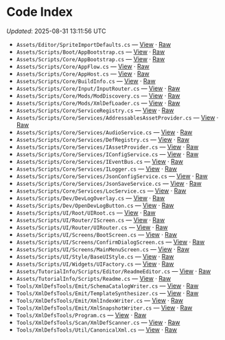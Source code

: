# Code Index

_Updated_: 2025-08-31 13:11:56 UTC

- `Assets/Editor/SpriteImportDefaults.cs` — [View](https://github.com/Natangry/FantasyColony/blob/main/Assets/Editor/SpriteImportDefaults.cs) · [Raw](https://raw.githubusercontent.com/Natangry/FantasyColony/main/Assets/Editor/SpriteImportDefaults.cs)
- `Assets/Scripts/Boot/AppBootstrap.cs` — [View](https://github.com/Natangry/FantasyColony/blob/main/Assets/Scripts/Boot/AppBootstrap.cs) · [Raw](https://raw.githubusercontent.com/Natangry/FantasyColony/main/Assets/Scripts/Boot/AppBootstrap.cs)
- `Assets/Scripts/Core/AppBootstrap.cs` — [View](https://github.com/Natangry/FantasyColony/blob/main/Assets/Scripts/Core/AppBootstrap.cs) · [Raw](https://raw.githubusercontent.com/Natangry/FantasyColony/main/Assets/Scripts/Core/AppBootstrap.cs)
- `Assets/Scripts/Core/AppFlow.cs` — [View](https://github.com/Natangry/FantasyColony/blob/main/Assets/Scripts/Core/AppFlow.cs) · [Raw](https://raw.githubusercontent.com/Natangry/FantasyColony/main/Assets/Scripts/Core/AppFlow.cs)
- `Assets/Scripts/Core/AppHost.cs` — [View](https://github.com/Natangry/FantasyColony/blob/main/Assets/Scripts/Core/AppHost.cs) · [Raw](https://raw.githubusercontent.com/Natangry/FantasyColony/main/Assets/Scripts/Core/AppHost.cs)
- `Assets/Scripts/Core/BuildInfo.cs` — [View](https://github.com/Natangry/FantasyColony/blob/main/Assets/Scripts/Core/BuildInfo.cs) · [Raw](https://raw.githubusercontent.com/Natangry/FantasyColony/main/Assets/Scripts/Core/BuildInfo.cs)
- `Assets/Scripts/Core/Input/InputRouter.cs` — [View](https://github.com/Natangry/FantasyColony/blob/main/Assets/Scripts/Core/Input/InputRouter.cs) · [Raw](https://raw.githubusercontent.com/Natangry/FantasyColony/main/Assets/Scripts/Core/Input/InputRouter.cs)
- `Assets/Scripts/Core/Mods/ModDiscovery.cs` — [View](https://github.com/Natangry/FantasyColony/blob/main/Assets/Scripts/Core/Mods/ModDiscovery.cs) · [Raw](https://raw.githubusercontent.com/Natangry/FantasyColony/main/Assets/Scripts/Core/Mods/ModDiscovery.cs)
- `Assets/Scripts/Core/Mods/XmlDefLoader.cs` — [View](https://github.com/Natangry/FantasyColony/blob/main/Assets/Scripts/Core/Mods/XmlDefLoader.cs) · [Raw](https://raw.githubusercontent.com/Natangry/FantasyColony/main/Assets/Scripts/Core/Mods/XmlDefLoader.cs)
- `Assets/Scripts/Core/ServiceRegistry.cs` — [View](https://github.com/Natangry/FantasyColony/blob/main/Assets/Scripts/Core/ServiceRegistry.cs) · [Raw](https://raw.githubusercontent.com/Natangry/FantasyColony/main/Assets/Scripts/Core/ServiceRegistry.cs)
- `Assets/Scripts/Core/Services/AddressablesAssetProvider.cs` — [View](https://github.com/Natangry/FantasyColony/blob/main/Assets/Scripts/Core/Services/AddressablesAssetProvider.cs) · [Raw](https://raw.githubusercontent.com/Natangry/FantasyColony/main/Assets/Scripts/Core/Services/AddressablesAssetProvider.cs)
- `Assets/Scripts/Core/Services/AudioService.cs` — [View](https://github.com/Natangry/FantasyColony/blob/main/Assets/Scripts/Core/Services/AudioService.cs) · [Raw](https://raw.githubusercontent.com/Natangry/FantasyColony/main/Assets/Scripts/Core/Services/AudioService.cs)
- `Assets/Scripts/Core/Services/DefRegistry.cs` — [View](https://github.com/Natangry/FantasyColony/blob/main/Assets/Scripts/Core/Services/DefRegistry.cs) · [Raw](https://raw.githubusercontent.com/Natangry/FantasyColony/main/Assets/Scripts/Core/Services/DefRegistry.cs)
- `Assets/Scripts/Core/Services/IAssetProvider.cs` — [View](https://github.com/Natangry/FantasyColony/blob/main/Assets/Scripts/Core/Services/IAssetProvider.cs) · [Raw](https://raw.githubusercontent.com/Natangry/FantasyColony/main/Assets/Scripts/Core/Services/IAssetProvider.cs)
- `Assets/Scripts/Core/Services/IConfigService.cs` — [View](https://github.com/Natangry/FantasyColony/blob/main/Assets/Scripts/Core/Services/IConfigService.cs) · [Raw](https://raw.githubusercontent.com/Natangry/FantasyColony/main/Assets/Scripts/Core/Services/IConfigService.cs)
- `Assets/Scripts/Core/Services/IEventBus.cs` — [View](https://github.com/Natangry/FantasyColony/blob/main/Assets/Scripts/Core/Services/IEventBus.cs) · [Raw](https://raw.githubusercontent.com/Natangry/FantasyColony/main/Assets/Scripts/Core/Services/IEventBus.cs)
- `Assets/Scripts/Core/Services/ILogger.cs` — [View](https://github.com/Natangry/FantasyColony/blob/main/Assets/Scripts/Core/Services/ILogger.cs) · [Raw](https://raw.githubusercontent.com/Natangry/FantasyColony/main/Assets/Scripts/Core/Services/ILogger.cs)
- `Assets/Scripts/Core/Services/JsonConfigService.cs` — [View](https://github.com/Natangry/FantasyColony/blob/main/Assets/Scripts/Core/Services/JsonConfigService.cs) · [Raw](https://raw.githubusercontent.com/Natangry/FantasyColony/main/Assets/Scripts/Core/Services/JsonConfigService.cs)
- `Assets/Scripts/Core/Services/JsonSaveService.cs` — [View](https://github.com/Natangry/FantasyColony/blob/main/Assets/Scripts/Core/Services/JsonSaveService.cs) · [Raw](https://raw.githubusercontent.com/Natangry/FantasyColony/main/Assets/Scripts/Core/Services/JsonSaveService.cs)
- `Assets/Scripts/Core/Services/LocService.cs` — [View](https://github.com/Natangry/FantasyColony/blob/main/Assets/Scripts/Core/Services/LocService.cs) · [Raw](https://raw.githubusercontent.com/Natangry/FantasyColony/main/Assets/Scripts/Core/Services/LocService.cs)
- `Assets/Scripts/Dev/DevLogOverlay.cs` — [View](https://github.com/Natangry/FantasyColony/blob/main/Assets/Scripts/Dev/DevLogOverlay.cs) · [Raw](https://raw.githubusercontent.com/Natangry/FantasyColony/main/Assets/Scripts/Dev/DevLogOverlay.cs)
- `Assets/Scripts/Dev/OpenDevLogButton.cs` — [View](https://github.com/Natangry/FantasyColony/blob/main/Assets/Scripts/Dev/OpenDevLogButton.cs) · [Raw](https://raw.githubusercontent.com/Natangry/FantasyColony/main/Assets/Scripts/Dev/OpenDevLogButton.cs)
- `Assets/Scripts/UI/Root/UIRoot.cs` — [View](https://github.com/Natangry/FantasyColony/blob/main/Assets/Scripts/UI/Root/UIRoot.cs) · [Raw](https://raw.githubusercontent.com/Natangry/FantasyColony/main/Assets/Scripts/UI/Root/UIRoot.cs)
- `Assets/Scripts/UI/Router/IScreen.cs` — [View](https://github.com/Natangry/FantasyColony/blob/main/Assets/Scripts/UI/Router/IScreen.cs) · [Raw](https://raw.githubusercontent.com/Natangry/FantasyColony/main/Assets/Scripts/UI/Router/IScreen.cs)
- `Assets/Scripts/UI/Router/UIRouter.cs` — [View](https://github.com/Natangry/FantasyColony/blob/main/Assets/Scripts/UI/Router/UIRouter.cs) · [Raw](https://raw.githubusercontent.com/Natangry/FantasyColony/main/Assets/Scripts/UI/Router/UIRouter.cs)
- `Assets/Scripts/UI/Screens/BootScreen.cs` — [View](https://github.com/Natangry/FantasyColony/blob/main/Assets/Scripts/UI/Screens/BootScreen.cs) · [Raw](https://raw.githubusercontent.com/Natangry/FantasyColony/main/Assets/Scripts/UI/Screens/BootScreen.cs)
- `Assets/Scripts/UI/Screens/ConfirmDialogScreen.cs` — [View](https://github.com/Natangry/FantasyColony/blob/main/Assets/Scripts/UI/Screens/ConfirmDialogScreen.cs) · [Raw](https://raw.githubusercontent.com/Natangry/FantasyColony/main/Assets/Scripts/UI/Screens/ConfirmDialogScreen.cs)
- `Assets/Scripts/UI/Screens/MainMenuScreen.cs` — [View](https://github.com/Natangry/FantasyColony/blob/main/Assets/Scripts/UI/Screens/MainMenuScreen.cs) · [Raw](https://raw.githubusercontent.com/Natangry/FantasyColony/main/Assets/Scripts/UI/Screens/MainMenuScreen.cs)
- `Assets/Scripts/UI/Style/BaseUIStyle.cs` — [View](https://github.com/Natangry/FantasyColony/blob/main/Assets/Scripts/UI/Style/BaseUIStyle.cs) · [Raw](https://raw.githubusercontent.com/Natangry/FantasyColony/main/Assets/Scripts/UI/Style/BaseUIStyle.cs)
- `Assets/Scripts/UI/Widgets/UIFactory.cs` — [View](https://github.com/Natangry/FantasyColony/blob/main/Assets/Scripts/UI/Widgets/UIFactory.cs) · [Raw](https://raw.githubusercontent.com/Natangry/FantasyColony/main/Assets/Scripts/UI/Widgets/UIFactory.cs)
- `Assets/TutorialInfo/Scripts/Editor/ReadmeEditor.cs` — [View](https://github.com/Natangry/FantasyColony/blob/main/Assets/TutorialInfo/Scripts/Editor/ReadmeEditor.cs) · [Raw](https://raw.githubusercontent.com/Natangry/FantasyColony/main/Assets/TutorialInfo/Scripts/Editor/ReadmeEditor.cs)
- `Assets/TutorialInfo/Scripts/Readme.cs` — [View](https://github.com/Natangry/FantasyColony/blob/main/Assets/TutorialInfo/Scripts/Readme.cs) · [Raw](https://raw.githubusercontent.com/Natangry/FantasyColony/main/Assets/TutorialInfo/Scripts/Readme.cs)
- `Tools/XmlDefsTools/Emit/SchemaCatalogWriter.cs` — [View](https://github.com/Natangry/FantasyColony/blob/main/Tools/XmlDefsTools/Emit/SchemaCatalogWriter.cs) · [Raw](https://raw.githubusercontent.com/Natangry/FantasyColony/main/Tools/XmlDefsTools/Emit/SchemaCatalogWriter.cs)
- `Tools/XmlDefsTools/Emit/TemplateSynthesizer.cs` — [View](https://github.com/Natangry/FantasyColony/blob/main/Tools/XmlDefsTools/Emit/TemplateSynthesizer.cs) · [Raw](https://raw.githubusercontent.com/Natangry/FantasyColony/main/Tools/XmlDefsTools/Emit/TemplateSynthesizer.cs)
- `Tools/XmlDefsTools/Emit/XmlIndexWriter.cs` — [View](https://github.com/Natangry/FantasyColony/blob/main/Tools/XmlDefsTools/Emit/XmlIndexWriter.cs) · [Raw](https://raw.githubusercontent.com/Natangry/FantasyColony/main/Tools/XmlDefsTools/Emit/XmlIndexWriter.cs)
- `Tools/XmlDefsTools/Emit/XmlSnapshotWriter.cs` — [View](https://github.com/Natangry/FantasyColony/blob/main/Tools/XmlDefsTools/Emit/XmlSnapshotWriter.cs) · [Raw](https://raw.githubusercontent.com/Natangry/FantasyColony/main/Tools/XmlDefsTools/Emit/XmlSnapshotWriter.cs)
- `Tools/XmlDefsTools/Program.cs` — [View](https://github.com/Natangry/FantasyColony/blob/main/Tools/XmlDefsTools/Program.cs) · [Raw](https://raw.githubusercontent.com/Natangry/FantasyColony/main/Tools/XmlDefsTools/Program.cs)
- `Tools/XmlDefsTools/Scan/XmlDefScanner.cs` — [View](https://github.com/Natangry/FantasyColony/blob/main/Tools/XmlDefsTools/Scan/XmlDefScanner.cs) · [Raw](https://raw.githubusercontent.com/Natangry/FantasyColony/main/Tools/XmlDefsTools/Scan/XmlDefScanner.cs)
- `Tools/XmlDefsTools/Util/CanonicalXml.cs` — [View](https://github.com/Natangry/FantasyColony/blob/main/Tools/XmlDefsTools/Util/CanonicalXml.cs) · [Raw](https://raw.githubusercontent.com/Natangry/FantasyColony/main/Tools/XmlDefsTools/Util/CanonicalXml.cs)
